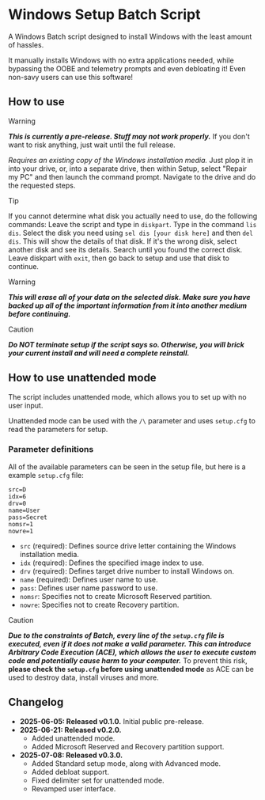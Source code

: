 # Windows Setup Batch Script
A Windows Batch script designed to install Windows with the least amount of hassles.

It manually installs Windows with no extra applications needed, while bypassing the OOBE and telemetry prompts and even debloating it! Even non-savy users can use this software!

## How to use
> [!WARNING]
> ***This is currently a pre-release. Stuff may not work properly.***
> If you don't want to risk anything, just wait until the full release.

_Requires an existing copy of the Windows installation media._
Just plop it in into your drive, or, into a separate drive, then within Setup, select "Repair my PC" and then launch the command prompt. Navigate to the drive and do the requested steps.

> [!TIP]
> If you cannot determine what disk you actually need to use, do the following commands:
> Leave the script and type in ```diskpart```.
> Type in the command ```lis dis```.
> Select the disk you need using ```sel dis [your disk here]``` and then ```del dis```. This will show the details of that disk.
> If it's the wrong disk, select another disk and see its details. Search until you found the correct disk.
> Leave diskpart with ```exit```, then go back to setup and use that disk to continue.

> [!WARNING]
> ***This will erase all of your data on the selected disk. Make sure you have backed up all of the important information from it into another medium before continuing.***

> [!CAUTION]
> ***Do NOT terminate setup if the script says so. Otherwise, you will brick your current install and will need a complete reinstall.***

## How to use unattended mode
The script includes unattended mode, which allows you to set up with no user input.

Unattended mode can be used with the ```/\``` parameter and uses ```setup.cfg``` to read the parameters for setup.

### Parameter definitions
All of the available parameters can be seen in the setup file, but here is a example ```setup.cfg``` file:
```
src=D
idx=6
drv=0
name=User
pass=Secret
nomsr=1
nowre=1
```
- ```src``` (required): Defines source drive letter containing the Windows installation media.
- ```idx``` (required): Defines the specified image index to use.
- ```drv``` (required): Defines target drive number to install Windows on.
- ```name``` (required): Defines user name to use.
- ```pass```: Defines user name password to use.
- ```nomsr```: Specifies not to create Microsoft Reserved partition.
- ```nowre```: Specifies not to create Recovery partition.
> [!CAUTION]
> ***Due to the constraints of Batch, every line of the ```setup.cfg``` file is executed, even if it does not make a valid parameter. This can introduce Arbitrary Code Execution (ACE), which allows the user to execute custom code and potentially cause harm to your computer.*** To prevent this risk, **please check the ```setup.cfg``` before using unattended mode** as ACE can be used to destroy data, install viruses and more.
## Changelog
- **2025-06-05: Released v0.1.0.** Initial public pre-release.
- **2025-06-21: Released v0.2.0.**
  - Added unattended mode.
  - Added Microsoft Reserved and Recovery partition support.
- **2025-07-08: Released v0.3.0.**
  - Added Standard setup mode, along with Advanced mode.
  - Added debloat support.
  - Fixed delimiter set for unattended mode.
  - Revamped user interface.
